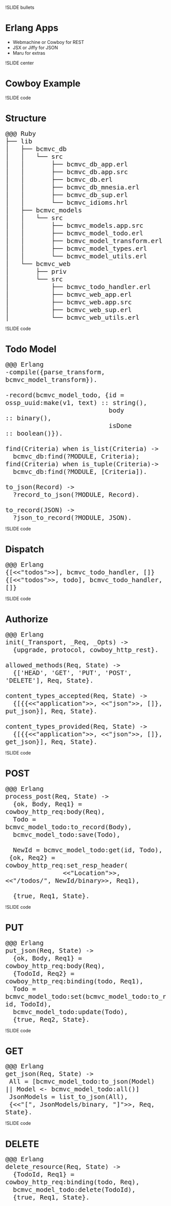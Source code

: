 !SLIDE bullets
# Erlang Apps #

* Webmachine or Cowboy for REST
* JSX or Jiffy for JSON
* Maru for extras

!SLIDE center
# Cowboy Example #

!SLIDE code
<style>
.sh_ruby { line-height: .7; }
code {font-size: 20px; }
</style>
# Structure #

    @@@ Ruby
    ├── lib
    │   ├── bcmvc_db
    │   │   └── src
    │   │       ├── bcmvc_db_app.erl
    │   │       ├── bcmvc_db.app.src
    │   │       ├── bcmvc_db.erl
    │   │       ├── bcmvc_db_mnesia.erl
    │   │       ├── bcmvc_db_sup.erl
    │   │       └── bcmvc_idioms.hrl
    │   ├── bcmvc_models
    │   │   └── src
    │   │       ├── bcmvc_models.app.src
    │   │       ├── bcmvc_model_todo.erl
    │   │       ├── bcmvc_model_transform.erl
    │   │       ├── bcmvc_model_types.erl
    │   │       └── bcmvc_model_utils.erl
    │   └── bcmvc_web
    │       ├── priv
    │       └── src
    │           ├── bcmvc_todo_handler.erl
    │           ├── bcmvc_web_app.erl
    │           ├── bcmvc_web.app.src
    │           ├── bcmvc_web_sup.erl
    │           └── bcmvc_web_utils.erl

!SLIDE code
# Todo Model #
    
    @@@ Erlang
    -compile({parse_transform, bcmvc_model_transform}).
    
    -record(bcmvc_model_todo, {id = ossp_uuid:make(v1, text) :: string(),
                               body                          :: binary(),
                               isDone                        :: boolean()}).
                               
    find(Criteria) when is_list(Criteria) ->
      bcmvc_db:find(?MODULE, Criteria);
    find(Criteria) when is_tuple(Criteria)->
      bcmvc_db:find(?MODULE, [Criteria]).

    to_json(Record) ->
      ?record_to_json(?MODULE, Record).

    to_record(JSON) ->
      ?json_to_record(?MODULE, JSON).


!SLIDE code
# Dispatch #

    @@@ Erlang
    {[<<"todos">>], bcmvc_todo_handler, []}
    {[<<"todos">>, todo], bcmvc_todo_handler, []}

!SLIDE code
# Authorize #

    @@@ Erlang
    init(_Transport, _Req, _Opts) ->
      {upgrade, protocol, cowboy_http_rest}.

    allowed_methods(Req, State) ->
      {['HEAD', 'GET', 'PUT', 'POST', 'DELETE'], Req, State}.

    content_types_accepted(Req, State) ->
      {[{{<<"application">>, <<"json">>, []}, put_json}], Req, State}.

    content_types_provided(Req, State) ->
      {[{{<<"application">>, <<"json">>, []}, get_json}], Req, State}.


!SLIDE code
# POST #

    @@@ Erlang
    process_post(Req, State) ->
      {ok, Body, Req1} = cowboy_http_req:body(Req),
      Todo = bcmvc_model_todo:to_record(Body),
      bcmvc_model_todo:save(Todo),
      
      NewId = bcmvc_model_todo:get(id, Todo),
     {ok, Req2} = cowboy_http_req:set_resp_header(
                   <<"Location">>, <<"/todos/", NewId/binary>>, Req1),

      {true, Req1, State}.

!SLIDE code
# PUT #

    @@@ Erlang
    put_json(Req, State) ->
      {ok, Body, Req1} = cowboy_http_req:body(Req),
      {TodoId, Req2} = cowboy_http_req:binding(todo, Req1),
      Todo = bcmvc_model_todo:set(bcmvc_model_todo:to_record(Body), id, TodoId),
      bcmvc_model_todo:update(Todo),    
      {true, Req2, State}.

!SLIDE code
# GET #

    @@@ Erlang
    get_json(Req, State) ->
     All = [bcmvc_model_todo:to_json(Model) || Model <- bcmvc_model_todo:all()]
     JsonModels = list_to_json(All),
     {<<"[", JsonModels/binary, "]">>, Req, State}.

!SLIDE code
# DELETE #

    @@@ Erlang
    delete_resource(Req, State) ->
      {TodoId, Req1} =  cowboy_http_req:binding(todo, Req),
      bcmvc_model_todo:delete(TodoId),
      {true, Req1, State}.
